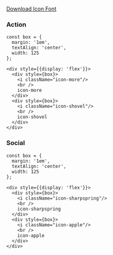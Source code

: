 [Download Icon Font](http://app.sharpspring.com/includes/fonts/sharpspring.woff)

### Action
```
const box = {
  margin: '1em',
  textAlign: 'center',
  width: 125
};

<div style={{display: 'flex'}}>
  <div style={box}>
    <i className="icon-more"/>
    <br />
    icon-more
  </div>
  <div style={box}>
    <i className="icon-shovel"/>
    <br />
    icon-shovel
  </div>
</div>
```

### Social
```
const box = {
  margin: '1em',
  textAlign: 'center',
  width: 125
};

<div style={{display: 'flex'}}>
  <div style={box}>
    <i className="icon-sharpspring"/>
    <br />
    icon-sharpspring
  </div>
  <div style={box}>
    <i className="icon-apple"/>
    <br />
    icon-apple
  </div>
</div>
```
